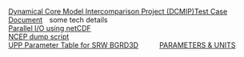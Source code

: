 [Dynamical Core Model Intercomparison Project (DCMIP)Test Case Document](http://www-personal.umich.edu/~cjablono/DCMIP-2012_TestCaseDocument_v1.7.pdf)&emsp;some tech details<br>
[Parallel I/O using netCDF ](https://www.cscs.ch/fileadmin/user_upload/contents_publications/tutorials/fast_parallel_IO/IntroToParallelnetCDF_MC.pdf)<br>
[NCEP dump script](https://github.com/guoqing-noaa/fv3gfs/blob/master/ecf/ecfutils/CROW/model/fv3gfs/outofcontrol_scripts/wcoss_c/dump/exglobal_dump.sh.ecf)  
[UPP Parameter Table for SRW BGRD3D](https://upp.readthedocs.io/en/latest/SRW_BGRD3D_table.html)&emsp;&emsp;&emsp;[PARAMETERS & UNITS
](https://www.nco.ncep.noaa.gov/pmb/docs/on388/table2.html)     
